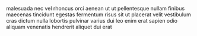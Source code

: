malesuada nec vel rhoncus orci aenean ut ut pellentesque nullam finibus maecenas
tincidunt egestas fermentum risus sit ut placerat velit vestibulum cras dictum
nulla lobortis pulvinar varius dui leo enim erat sapien odio aliquam venenatis
hendrerit aliquet dui erat